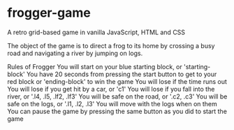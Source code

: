# frogger-game
A retro grid-based game in vanilla JavaScript, HTML and CSS

The object of the game is to direct a frog to its home by crossing a busy road and navigating a river by jumping on logs. 

Rules of Frogger
You will start on your blue starting block, or 'starting-block'
You have 20 seconds from pressing the start button to get to your red block or 'ending-block' to win the game
You will lose if the time runs out
You will lose if you get hit by a car, or 'c1'
You will lose if you fall into the river, or '.l4, .l5, .lf2, .lf3'
You will be safe on the road, or '.c2, .c3'
You will be safe on the logs, or '.l1, .l2, .l3'
You will move with the logs when on them
You can pause the game by pressing the same button as you did to start the game
